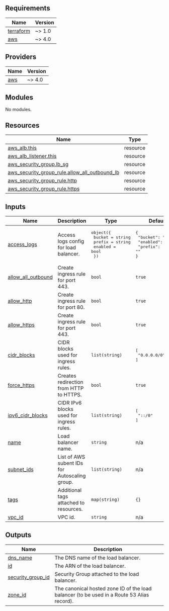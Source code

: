 ## Requirements

| Name | Version |
|------|---------|
| <a name="requirement_terraform"></a> [terraform](#requirement\_terraform) | ~> 1.0 |
| <a name="requirement_aws"></a> [aws](#requirement\_aws) | ~> 4.0 |

## Providers

| Name | Version |
|------|---------|
| <a name="provider_aws"></a> [aws](#provider\_aws) | ~> 4.0 |

## Modules

No modules.

## Resources

| Name | Type |
|------|------|
| [aws_alb.this](https://registry.terraform.io/providers/hashicorp/aws/latest/docs/resources/alb) | resource |
| [aws_alb_listener.this](https://registry.terraform.io/providers/hashicorp/aws/latest/docs/resources/alb_listener) | resource |
| [aws_security_group.lb_sg](https://registry.terraform.io/providers/hashicorp/aws/latest/docs/resources/security_group) | resource |
| [aws_security_group_rule.allow_all_outbound_lb](https://registry.terraform.io/providers/hashicorp/aws/latest/docs/resources/security_group_rule) | resource |
| [aws_security_group_rule.http](https://registry.terraform.io/providers/hashicorp/aws/latest/docs/resources/security_group_rule) | resource |
| [aws_security_group_rule.https](https://registry.terraform.io/providers/hashicorp/aws/latest/docs/resources/security_group_rule) | resource |

## Inputs

| Name | Description | Type | Default | Required |
|------|-------------|------|---------|:--------:|
| <a name="input_access_logs"></a> [access\_logs](#input\_access\_logs) | Access logs config for load balancer. | <pre>object({<br>    bucket  = string<br>    prefix  = string<br>    enabled = bool<br>  })</pre> | <pre>{<br>  "bucket": "",<br>  "enabled": false,<br>  "prefix": ""<br>}</pre> | no |
| <a name="input_allow_all_outbound"></a> [allow\_all\_outbound](#input\_allow\_all\_outbound) | Create ingress rule for port 443. | `bool` | `true` | no |
| <a name="input_allow_http"></a> [allow\_http](#input\_allow\_http) | Create ingress rule for port 80. | `bool` | `true` | no |
| <a name="input_allow_https"></a> [allow\_https](#input\_allow\_https) | Create ingress rule for port 443. | `bool` | `true` | no |
| <a name="input_cidr_blocks"></a> [cidr\_blocks](#input\_cidr\_blocks) | CIDR blocks used for ingress rules. | `list(string)` | <pre>[<br>  "0.0.0.0/0"<br>]</pre> | no |
| <a name="input_force_https"></a> [force\_https](#input\_force\_https) | Creates redirection from HTTP to HTTPS. | `bool` | `true` | no |
| <a name="input_ipv6_cidr_blocks"></a> [ipv6\_cidr\_blocks](#input\_ipv6\_cidr\_blocks) | CIDR IPv6 blocks used for ingress rules. | `list(string)` | <pre>[<br>  "::/0"<br>]</pre> | no |
| <a name="input_name"></a> [name](#input\_name) | Load balancer name. | `string` | n/a | yes |
| <a name="input_subnet_ids"></a> [subnet\_ids](#input\_subnet\_ids) | List of AWS subent IDs for Autoscaling group. | `list(string)` | n/a | yes |
| <a name="input_tags"></a> [tags](#input\_tags) | Additional tags attached to resources. | `map(string)` | `{}` | no |
| <a name="input_vpc_id"></a> [vpc\_id](#input\_vpc\_id) | VPC id. | `string` | n/a | yes |

## Outputs

| Name | Description |
|------|-------------|
| <a name="output_dns_name"></a> [dns\_name](#output\_dns\_name) | The DNS name of the load balancer. |
| <a name="output_id"></a> [id](#output\_id) | The ARN of the load balancer. |
| <a name="output_security_group_id"></a> [security\_group\_id](#output\_security\_group\_id) | Security Group attached to the load balancer. |
| <a name="output_zone_id"></a> [zone\_id](#output\_zone\_id) | The canonical hosted zone ID of the load balancer (to be used in a Route 53 Alias record). |
